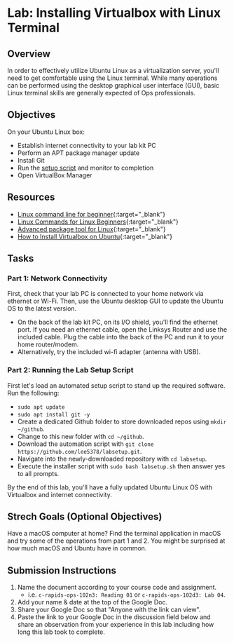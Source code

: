 # Lab: Installing Virtualbox with Linux Terminal 

## Overview

In order to effectively utilize Ubuntu Linux as a virtualization server, you'll need to get comfortable using the Linux terminal. While many operations can be performed using the desktop graphical user interface (GUI), basic Linux terminal skills are generally expected of Ops professionals.

## Objectives

On your Ubuntu Linux box:
- Establish internet connectivity to your lab kit PC
- Perform an APT package manager update
- Install Git
- Run the [setup script](https://github.com/lee5378/labsetup) and monitor to completion
- Open VirtualBox Manager

## Resources

- [Linux command line for beginner](https://ubuntu.com/tutorials/command-line-for-beginners#1-overview){:target="_blank"}
- [Linux Commands for Linux Beginners](https://www.howtouselinux.com/post/linux-commands-for-linux-beginners-cheat-sheet){:target="_blank"}
- [Advanced package tool for Linux](https://www.poftut.com/what-is-apt-advanced-package-tool-for-linux/){:target="_blank"}
- [How to Install Virtualbox on Ubuntu](https://itsfoss.com/install-virtualbox-ubuntu/){:target="_blank"}

## Tasks

### Part 1: Network Connectivity

First, check that your lab PC is connected to your home network via ethernet or Wi-Fi. Then, use the Ubuntu desktop GUI to update the Ubuntu OS to the latest version.
- On the back of the lab kit PC, on its I/O shield, you'll find the ethernet port. If you need an ethernet cable, open the Linksys Router and use the included cable. Plug the cable into the back of the PC and run it to your home router/modem.
- Alternatively, try the included wi-fi adapter (antenna with USB).

### Part 2: Running the Lab Setup Script

First let's load an automated setup script to stand up the required software. Run the following:
- `sudo apt update`
- `sudo apt install git -y`
- Create a dedicated Github folder to store downloaded repos using `mkdir ~/github`.
- Change to this new folder with `cd ~/github`.
- Download the automation script with `git clone https://github.com/lee5378/labsetup.git`.
- Navigate into the newly-downloaded repository with `cd labsetup`.
- Execute the installer script with `sudo bash labsetup.sh` then answer yes to all prompts.

By the end of this lab, you'll have a fully updated Ubuntu Linux OS with Virtualbox and internet connectivity.

## Strech Goals (Optional Objectives)

Have a macOS computer at home? Find the terminal application in macOS and try some of the operations from part 1 and 2. You might be surprised at how much macOS and Ubuntu have in common.

## Submission Instructions

1. Name the document according to your course code and assignment.
   - i.e. `c-rapids-ops-102n3: Reading 01` or `c-rapids-ops-102d3: Lab 04`.
1. Add your name & date at the top of the Google Doc.
1. Share your Google Doc so that "Anyone with the link can view".
1. Paste the link to your Google Doc in the discussion field below and share an observation from your experience in this lab including how long this lab took to complete.
